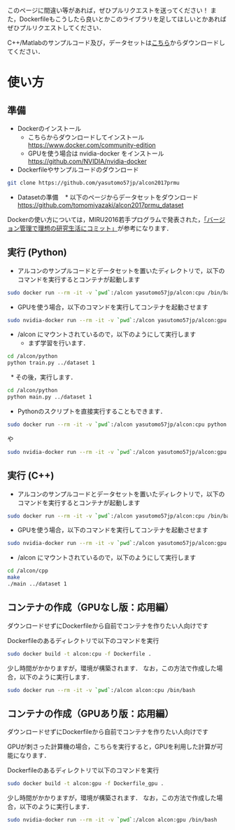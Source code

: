このページに間違い等があれば，ぜひプルリクエストを送ってください！
また，Dockerfileもこうしたら良いとかこのライブラリを足してほしいとかあればぜひプルリクエストしてください．

C++/Matlabのサンプルコード及び，データセットは[こちら](https://github.com/tomomiyazaki/alcon2017prmu)からダウンロードしてください．

# 使い方

## 準備

* Dockerのインストール
    * こちらからダウンロードしてインストール https://www.docker.com/community-edition
    * GPUを使う場合は nvidia-docker をインストール https://github.com/NVIDIA/nvidia-docker
* Dockerfileやサンプルコードのダウンロード
```bash
git clone https://github.com/yasutomo57jp/alcon2017prmu
```
* Datasetの準備
    * 以下のページからデータセットをダウンロード
         https://github.com/tomomiyazaki/alcon2017prmu_dataset

Dockerの使い方については，MIRU2016若手プログラムで発表された，[「バージョン管理で理想の研究生活にコミット」](https://87dc9068-a-62cb3a1a-s-sites.googlegroups.com/site/miru2016hamamatsu/wakate/Wakate-VCS.pdf?attachauth=ANoY7cpB_-uqm2qiDVgP2RVrTmqT-ok9w6gMmzt-G75oWInKX2GmVU9Qu4AxR24TjgEIz0lz588fxMFwuIGXuvAl_md8kDJYT_jltEL6Bz-tZQa5XS0ACAdPZQQ9xZnMw-Ra-03ccAynKgDIK3S7eBRgg20rXVndaCm8K9TQQ4FrriMxgJu5o-mm0meBzdwB5Xp7fBwBbc69iDf4tkHIHX4CcWIj72-r8Ztzng8mCMIPE2ZcfyGcogU%3D&attredirects=0)が参考になります．

## 実行 (Python)

* アルコンのサンプルコードとデータセットを置いたディレクトリで，以下のコマンドを実行するとコンテナが起動します

```bash
sudo docker run --rm -it -v `pwd`:/alcon yasutomo57jp/alcon:cpu /bin/bash
```

* GPUを使う場合，以下のコマンドを実行してコンテナを起動させます

```bash
sudo nvidia-docker run --rm -it -v `pwd`:/alcon yasutomo57jp/alcon:gpu /bin/bash
```

* /alcon にマウントされているので，以下のようにして実行します
   * まず学習を行います．
```bash
cd /alcon/python
python train.py ../dataset 1
```
   * その後，実行します．
```bash
cd /alcon/python
python main.py ../dataset 1
```

* Pythonのスクリプトを直接実行することもできます．
```bash
sudo docker run --rm -it -v `pwd`:/alcon yasutomo57jp/alcon:cpu python main.py dataset 1
```
や
```bash
sudo nvidia-docker run --rm -it -v `pwd`:/alcon yasutomo57jp/alcon:gpu python main.py dataset 1
```

## 実行 (C++)

* アルコンのサンプルコードとデータセットを置いたディレクトリで，以下のコマンドを実行するとコンテナが起動します

```bash
sudo docker run --rm -it -v `pwd`:/alcon yasutomo57jp/alcon:cpu /bin/bash
```

* GPUを使う場合，以下のコマンドを実行してコンテナを起動させます

```bash
sudo nvidia-docker run --rm -it -v `pwd`:/alcon yasutomo57jp/alcon:gpu /bin/bash
```

* /alcon にマウントされているので，以下のようにして実行します

```bash
cd /alcon/cpp
make
./main ../dataset 1
```

## コンテナの作成（GPUなし版：応用編）

ダウンロードせずにDockerfileから自前でコンテナを作りたい人向けです

Dockerfileのあるディレクトリで以下のコマンドを実行

```bash
sudo docker build -t alcon:cpu -f Dockerfile .
```

少し時間がかかりますが，環境が構築されます．
なお，この方法で作成した場合，以下のように実行します．
```bash
sudo docker run --rm -it -v `pwd`:/alcon alcon:cpu /bin/bash
```


## コンテナの作成（GPUあり版：応用編）

ダウンロードせずにDockerfileから自前でコンテナを作りたい人向けです

GPUが刺さった計算機の場合，こちらを実行すると，GPUを利用した計算が可能になります．

Dockerfileのあるディレクトリで以下のコマンドを実行

```bash
sudo docker build -t alcon:gpu -f Dockerfile_gpu .
```

少し時間がかかりますが，環境が構築されます．
なお，この方法で作成した場合，以下のように実行します．
```bash
sudo nvidia-docker run --rm -it -v `pwd`:/alcon alcon:gpu /bin/bash
```

